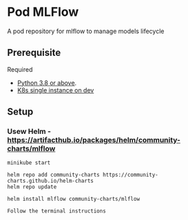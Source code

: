 # Pod MLFlow

A pod repository for mlflow to manage models lifecycle

## Prerequisite

Required

* [Python 3.8 or above](https://www.python.org/downloads/).
* [K8s single instance on dev](https://minikube.sigs.k8s.io/docs/start/)

## Setup

### Usew Helm - https://artifacthub.io/packages/helm/community-charts/mlflow

```
minikube start

helm repo add community-charts https://community-charts.github.io/helm-charts
helm repo update

helm install mlflow community-charts/mlflow

Follow the terminal instructions
```


